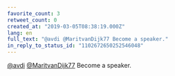 ```yaml
---
favorite_count: 3
retweet_count: 0
created_at: "2019-03-05T08:38:19.000Z"
lang: en
full_text: "@avdi @MaritvanDijk77 Become a speaker."
in_reply_to_status_id: "1102672650252546048"
---
```


[@avdi](https://twitter.com/avdi)
[@MaritvanDijk77](https://twitter.com/MaritvanDijk77) Become a speaker.
